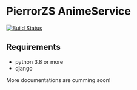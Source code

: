 # PierrorZS AnimeService

[![Build Status](https://travis-ci.com/PierrotZS/pierrotweb.svg?branch=master)](https://travis-ci.com/PierrotZS/pierrotweb)

## Requirements
- python 3.8 or more
- django

More documentations are cumming soon!